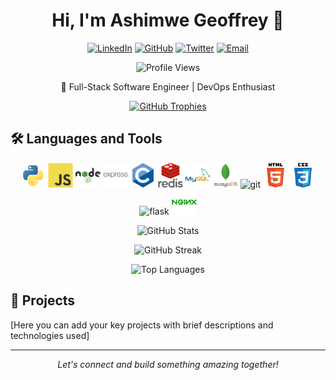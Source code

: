 <h1 align="center">Hi, I'm Ashimwe Geoffrey 👋</h1>

<p align="center">
  <a href="https://www.linkedin.com/in/ashimwe-geoffrey/"><img src="https://img.shields.io/badge/-LinkedIn-blue?style=flat-square&logo=Linkedin&logoColor=white" alt="LinkedIn"></a>
  <a href="https://github.com/AshmweGeoffrey"><img src="https://img.shields.io/badge/-GitHub-181717?style=flat-square&logo=github" alt="GitHub"></a>
  <a href="https://x.com/GeoffreyAshimwe"><img src="https://img.shields.io/badge/-Twitter-1DA1F2?style=flat-square&logo=twitter&logoColor=white" alt="Twitter"></a>
  <a href="mailto:ashimwegeoffrey@gmail.com"><img src="https://img.shields.io/badge/-Email-D14836?style=flat-square&logo=gmail&logoColor=white" alt="Email"></a>
</p>

<p align="center">
  <img src="https://komarev.com/ghpvc/?username=AshmweGeoffrey&style=flat-square&color=blue" alt="Profile Views">
</p>

<p align="center">🚀 Full-Stack Software Engineer | DevOps Enthusiast</p>



<p align="center">
  <a href="https://github.com/ryo-ma/github-profile-trophy">
    <img src="https://github-profile-trophy.vercel.app/?username=AshmweGeoffrey&theme=darkhub&no-frame=true&no-bg=false&margin-w=4" alt="GitHub Trophies">
  </a>
</p>

## 🛠️ Languages and Tools

<p align="center">
  <img src="https://raw.githubusercontent.com/devicons/devicon/master/icons/python/python-original.svg" alt="python" width="40" height="40"/>
  <img src="https://raw.githubusercontent.com/devicons/devicon/master/icons/javascript/javascript-original.svg" alt="javascript" width="40" height="40"/>
  <img src="https://raw.githubusercontent.com/devicons/devicon/master/icons/nodejs/nodejs-original-wordmark.svg" alt="nodejs" width="40" height="40"/>
  <img src="https://raw.githubusercontent.com/devicons/devicon/master/icons/express/express-original-wordmark.svg" alt="express" width="40" height="40"/>
  <img src="https://raw.githubusercontent.com/devicons/devicon/master/icons/c/c-original.svg" alt="c" width="40" height="40"/>
  <img src="https://raw.githubusercontent.com/devicons/devicon/master/icons/redis/redis-original-wordmark.svg" alt="redis" width="40" height="40"/>
  <img src="https://raw.githubusercontent.com/devicons/devicon/master/icons/mysql/mysql-original-wordmark.svg" alt="mysql" width="40" height="40"/>
  <img src="https://raw.githubusercontent.com/devicons/devicon/master/icons/mongodb/mongodb-original-wordmark.svg" alt="mongodb" width="40" height="40"/>
  <img src="https://www.vectorlogo.zone/logos/git-scm/git-scm-icon.svg" alt="git" width="40" height="40"/>
  <img src="https://raw.githubusercontent.com/devicons/devicon/master/icons/html5/html5-original-wordmark.svg" alt="html5" width="40" height="40"/>
  <img src="https://raw.githubusercontent.com/devicons/devicon/master/icons/css3/css3-original-wordmark.svg" alt="css3" width="40" height="40"/>
  <img src="https://www.vectorlogo.zone/logos/pocoo_flask/pocoo_flask-icon.svg" alt="flask" width="40" height="40"/>
  <img src="https://raw.githubusercontent.com/devicons/devicon/master/icons/nginx/nginx-original.svg" alt="nginx" width="40" height="40"/>
</p>

<p align="center">
  <img src="https://github-readme-stats.vercel.app/api?username=AshmweGeoffrey&show_icons=true&theme=radical" alt="GitHub Stats" />
</p>

<p align="center">
  <img src="https://github-readme-streak-stats.herokuapp.com/?user=AshmweGeoffrey&theme=radical" alt="GitHub Streak" />
</p>

<p align="center">
  <img src="https://github-readme-stats.vercel.app/api/top-langs/?username=AshmweGeoffrey&layout=compact&theme=radical" alt="Top Languages" />
</p>

## 🚀 Projects

[Here you can add your key projects with brief descriptions and technologies used]

---

<p align="center">
  <i>Let's connect and build something amazing together!</i>
</p>
